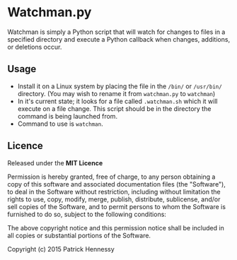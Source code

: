 # Watchman.py
Watchman is simply a Python script that will watch for changes to files in a specified directory and execute a Python callback when changes, additions, or deletions occur.

## Usage
* Install it on a Linux system by placing the file in the `/bin/` or `/usr/bin/` directory. (You may wish to rename it from `watchman.py` to `watchman`)
* In it's current state; it looks for a file called `.watchman.sh` which it will execute on a file change. This script should be in the directory the command is being launched from.
* Command to use is `watchman`.

## Licence
Released under the **MIT Licence**

Permission is hereby granted, free of charge, to any person obtaining a copy of this software and associated documentation files (the "Software"), to deal in the Software without restriction, including without limitation the rights to use, copy, modify, merge, publish, distribute, sublicense, and/or sell copies of the Software, and to permit persons to whom the Software is furnished to do so, subject to the following conditions:

The above copyright notice and this permission notice shall be included in all copies or substantial portions of the Software.

Copyright (c) 2015 Patrick Hennessy
